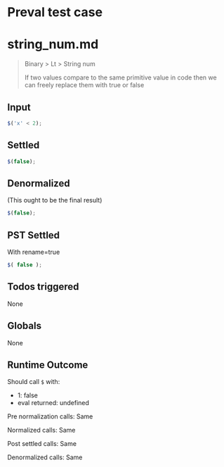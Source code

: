# Preval test case

# string_num.md

> Binary > Lt > String num
>
> If two values compare to the same primitive value in code then we can freely replace them with true or false

## Input

`````js filename=intro
$('x' < 2);
`````


## Settled


`````js filename=intro
$(false);
`````


## Denormalized
(This ought to be the final result)

`````js filename=intro
$(false);
`````


## PST Settled
With rename=true

`````js filename=intro
$( false );
`````


## Todos triggered


None


## Globals


None


## Runtime Outcome


Should call `$` with:
 - 1: false
 - eval returned: undefined

Pre normalization calls: Same

Normalized calls: Same

Post settled calls: Same

Denormalized calls: Same
